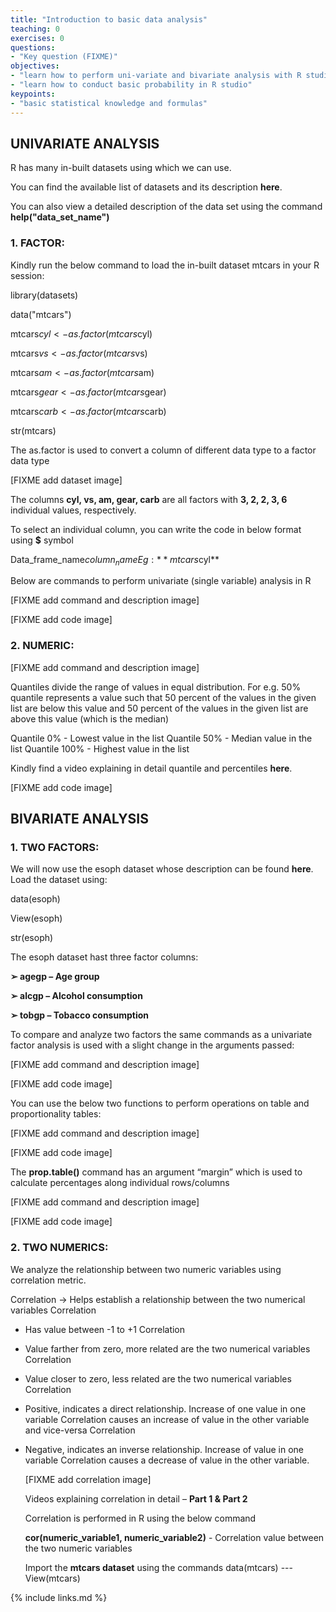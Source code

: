 ```yaml
---
title: "Introduction to basic data analysis"
teaching: 0
exercises: 0
questions:
- "Key question (FIXME)"
objectives:
- "learn how to perform uni-variate and bivariate analysis with R studio"
- "learn how to conduct basic probability in R studio"
keypoints:
- "basic statistical knowledge and formulas"
---
```


## **UNIVARIATE ANALYSIS**

R has many in-built datasets using which we can use. 

You can find the available list of datasets and its description **here**.

You can also view a detailed description of the data set using the command **help("data_set_name")**

### **1. FACTOR:**

Kindly run the below command to load the in-built dataset mtcars in your R session: 

library(datasets)

data("mtcars")

mtcars$cyl <- as.factor(mtcars$cyl) 

mtcars$vs <- as.factor(mtcars$vs) 

mtcars$am <- as.factor(mtcars$am) 

mtcars$gear <- as.factor(mtcars$gear) 

mtcars$carb <- as.factor(mtcars$carb) 

str(mtcars) 

The as.factor is used to convert a column of different data type to a factor data type

[FIXME add dataset image]

The columns **cyl, vs, am, gear, carb** are all factors with **3, 2, 2, 3, 6** individual values, respectively.

To select an individual column, you can write the code in below format using **$** symbol 

Data_frame_name$column_name 
Eg: **mtcars$cyl**

Below are commands to perform univariate (single variable) analysis in R

[FIXME add command and description image]

[FIXME add code image]

### **2. NUMERIC:**

[FIXME add command and description image]

Quantiles divide the range of values in equal distribution. For e.g. 50% quantile represents 
a value such that 50 percent of the values in the given list are below this value and 50 percent of
the values in the given list are above this value (which is the median)

Quantile 0% - Lowest value in the list
Quantile 50% - Median value in the list 
Quantile 100% - Highest value in the list 

Kindly find a video explaining in detail quantile and percentiles **here**.

[FIXME add code image]

## **BIVARIATE ANALYSIS**

### **1. TWO FACTORS:** 

We will now use the esoph dataset whose description can be found **here**. Load the dataset using: 

   data(esoph)
   
   View(esoph) 
   
   str(esoph)
   
The esoph dataset hast three factor columns: 

**➢ agegp – Age group** 

**➢ alcgp – Alcohol consumption** 

**➢ tobgp – Tobacco consumption**

To compare and analyze two factors the same commands as a univariate factor analysis is used with a slight change in the arguments passed:

[FIXME add command and description image]

[FIXME add code image]

You can use the below two functions to perform operations on table and proportionality tables:

[FIXME add command and description image]

[FIXME add code image]

The **prop.table()** command has an argument “margin” which is used to calculate percentages along individual rows/columns

[FIXME add command and description image]

[FIXME add code image]


### **2. TWO NUMERICS:**

We analyze the relationship between two numeric variables using correlation metric.

Correlation → Helps establish a relationship between the two numerical variables Correlation 
* Has value between -1 to +1 Correlation 

* Value farther from zero, more related are the two numerical variables Correlation

* Value closer to zero, less related are the two numerical variables Correlation

* Positive, indicates a direct relationship. Increase of one value in one variable Correlation 
  causes an increase of value in the other variable and vice-versa Correlation 
  
* Negative, indicates an inverse relationship. Increase of value in one variable Correlation 
  causes a decrease of value in the other variable.
  
  [FIXME add correlation image]
  
  Videos explaining correlation in detail – **Part 1 & Part 2**
  
  Correlation is performed in R using the below command
  
  **cor(numeric_variable1, numeric_variable2)** - Correlation value between the two numeric variables
  
  Import the **mtcars dataset** using the commands data(mtcars) --- View(mtcars)





{% include links.md %}

